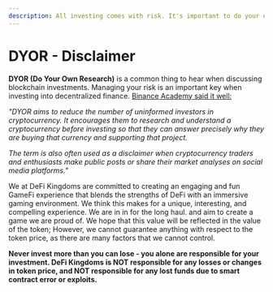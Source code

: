 ```yaml
---
description: All investing comes with risk. It's important to do your own research.
---
```


# DYOR - Disclaimer

**DYOR \(Do Your Own Research\)** is a common thing to hear when discussing blockchain investments. Managing your risk is an important key when investing into decentralized finance. [Binance Academy said it well:](https://academy.binance.com/en/glossary/do-your-own-research)

_"DYOR aims to reduce the number of uninformed investors in cryptocurrency. It encourages them to research and understand a cryptocurrency before investing so that they can answer precisely why they are buying that currency and supporting that project._

_The term is also often used as a disclaimer when cryptocurrency traders and enthusiasts make public posts or share their market analyses on social media platforms."_

We at DeFi Kingdoms are committed to creating an engaging and fun GameFi experience that blends the strengths of DeFi with an immersive gaming environment. We think this makes for a unique, interesting, and compelling experience. We are in in for the long haul. and aim to create a game we are proud of. We hope that this value will be reflected in the value of the token; However, we cannot guarantee anything with respect to the token price, as there are many factors that we cannot control.

**Never invest more than you can lose - you alone are responsible for your investment. DeFi Kingdoms is NOT responsible for any losses or changes in token price, and NOT responsible for any lost funds due to smart contract error or exploits.**

